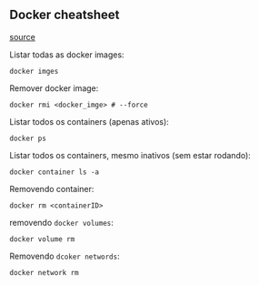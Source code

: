 ## Docker cheatsheet

[source](https://linuxize.com/post/how-to-remove-docker-images-containers-volumes-and-networks/)

Listar todas as docker images:

```commandline
docker imges
```

Remover docker image:

```commandline
docker rmi <docker_imge> # --force
```

Listar todos os containers (apenas ativos):

```commandline
docker ps
```
Listar todos os containers, mesmo inativos (sem estar rodando):

```commandline
docker container ls -a
```

Removendo container:

```commandline
docker rm <containerID>
```

removendo `docker volumes`:

```commandline
docker volume rm
```

Removendo `dcoker networds`:

```commandline
docker network rm 
```